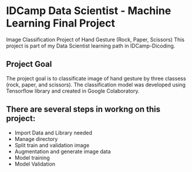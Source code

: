 # IDCamp Data Scientist - Machine Learning Final Project
Image Classification Project of Hand Gesture (Rock, Paper, Scissors)
This project is part of my Data Scientist learning path in IDCamp-Dicoding.

## Project Goal
The project goal is to classificate image of hand gesture by three classess (rock, paper, and scissors). The classification model was developed using Tensorflow library and created in Google Colaboratory.

## There are several steps in workng on this project:
- Import Data and Library needed
- Manage directory
- Split train and validation image
- Augmentation and generate image data
- Model training
- Model Validation
